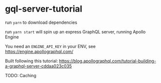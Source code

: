 # gql-server-tutorial

run `yarn` to download dependencies

run `yarn start` will spin up an express GraphQL server, running Apollo Engine

You need an `ENGINE_API_KEY` in your ENV, see https://engine.apollographql.com/

Built following this tutorial: https://blog.apollographql.com/tutorial-building-a-graphql-server-cddaa023c035

TODO: Caching
